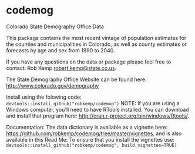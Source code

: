 codemog
=======

Colorado State Demography Office Data

This package contains the most recent vintage of population estimates for the counties and
municipalities in Colorado, as well as county estimates or forecasts by age and sex from 1990 to 2040.

If you have any questions on the data or package please feel free to contact: Rob Kemp <robert.kemp@state.co.us>.

The State Demography Office Website can be found here: <http://www.colorado.gov/demography>

Install using the folowing code:
`devtools::install_github("robkemp/codemog")`
NOTE:  If you are using a Windows computer, you'll need to have RTools installed.  You can download and install that program here: <http://cran.r-project.org/bin/windows/Rtools/>.


Documentation: The data dictionary is available as a vignette here: <https://github.com/robkemp/codemog/tree/master/vignettes>, and is also available in this Read Me:
To ensure that you install the vignettes use:
`devtools::install_github("robkemp/codemog", build_vignettes=TRUE)`
